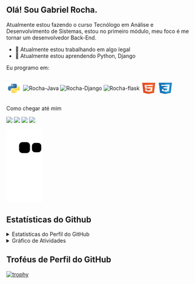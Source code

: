 ## Olá! Sou Gabriel Rocha.

Atualmente estou fazendo o curso Tecnólogo em Análise e Desenvolvimento de Sistemas, estou no primeiro módulo, meu foco é me tornar um desenvolvedor Back-End.

- 🔭 Atualmente estou trabalhando em algo legal
- 🌱 Atualmente estou aprendendo Python, Django

Eu programo em:

<div style="display: inline_block"><br>
  <img align="center" alt="Rocha-Python" height="30" width="40" src="https://raw.githubusercontent.com/devicons/devicon/master/icons/python/python-original.svg">
  <img align="center" alt="Rocha-Java" height="30" width="40" src="https://cdn.jsdelivr.net/gh/devicons/devicon/icons/java/java-original.svg">
  <img align="center" alt="Rocha-Django" height="30" width="40" src="https://cdn.jsdelivr.net/gh/devicons/devicon/icons/django/django-plain.svg">
  <img align="center" alt="Rocha-flask" height="30" width="40" src="https://cdn.jsdelivr.net/gh/devicons/devicon/icons/flask/flask-original.svg">
  <img align="center" alt="Rocha-HTML" height="30" width="40" src="https://raw.githubusercontent.com/devicons/devicon/master/icons/html5/html5-original.svg">
  <img align="center" alt="Rocha-CSS" height="30" width="40" src="https://raw.githubusercontent.com/devicons/devicon/master/icons/css3/css3-original.svg">
</div>
  
##

Como chegar até mim

<div> 
  <a href="https://instagram.com/gabr.i.ell" target="_blank"><img src="https://img.shields.io/badge/-Instagram-%23E4405F?style=for-the-badge&logo=instagram&logoColor=white" target="_blank"></a>
 <a href="https://discord.gg/Kaasty#4770" target="_blank"><img src="https://img.shields.io/badge/Discord-7289DA?style=for-the-badge&logo=discord&logoColor=white" target="_blank"></a> 
  <a href = "mailto:gabrielrocha1902@gmail.com"><img src="https://img.shields.io/badge/-Gmail-%23333?style=for-the-badge&logo=gmail&logoColor=white" target="_blank"></a>
  <a href="https://www.linkedin.com/in/gabriel-rocha-656a361a2" target="_blank"><img src="https://img.shields.io/badge/-LinkedIn-%230077B5?style=for-the-badge&logo=linkedin&logoColor=white" target="_blank"></a> 
 
  ![Snake animation](https://github.com/RochaGabriell/RochaGabriell/blob/output/github-contribution-grid-snake.svg)
 
</div>

## Estatísticas do Github 

<details> 
    <summary>Estatísticas do Perfil do GitHub</summary>
    <br/>
    <a href="https://github.com/RochaGabriell">
    <img height="192px" src="https://github-readme-stats.vercel.app/api?username=RochaGabriell&show_icons=true&theme=dark&include_all_commits=true&count_private=true"/>
    </a>
    <a href="https://github.com/RochaGabriell">
    <img height="192px" src="https://github-readme-stats.vercel.app/api/top-langs/?username=RochaGabriell&layout=compact&langs_count=7&theme=dark"/>
    </a>
    <br/>
</details>

<details>
    <summary>Gráfico de Atividades</summary>
    <br/>
    <a href="https://github.com/RochaGabriell">
    <img src="https://activity-graph.herokuapp.com/graph/?username=RochaGabriell&bg_color=151515&color=fff&line=00E676&point=fff&hide_border=true" />
    </a>
</details>

## Troféus de Perfil do GitHub 

[![trophy](https://github-profile-trophy.vercel.app/?username=RochaGabriell&row=1&margin-w=15&theme=darkhub)](https://github.com/ryo-ma/github-profile-trophy)
